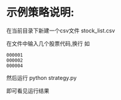 # 示例策略说明:


在当前目录下新建一个csv文件 stock_list.csv

在文件中输入几个股票代码,换行 如 
```csv
000001
000002
000004
```

然后运行 python strategy.py


即可看见运行结果
